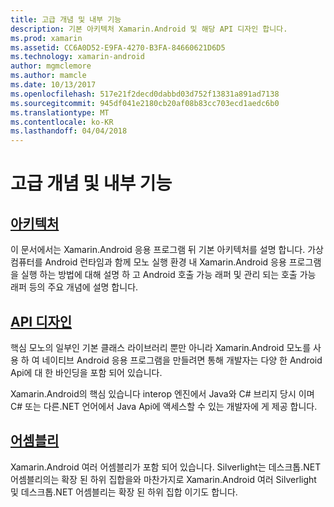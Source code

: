 ```yaml
---
title: 고급 개념 및 내부 기능
description: 기본 아키텍처 Xamarin.Android 및 해당 API 디자인 합니다.
ms.prod: xamarin
ms.assetid: CC6A0D52-E9FA-4270-B3FA-84660621D6D5
ms.technology: xamarin-android
author: mgmclemore
ms.author: mamcle
ms.date: 10/13/2017
ms.openlocfilehash: 517e21f2decd0dabbd03d752f13831a891ad7138
ms.sourcegitcommit: 945df041e2180cb20af08b83cc703ecd1aedc6b0
ms.translationtype: MT
ms.contentlocale: ko-KR
ms.lasthandoff: 04/04/2018
---
```

# <a name="advanced-concepts-and-internals"></a>고급 개념 및 내부 기능


##  <a name="architectureandroidinternalsarchitecturemd"></a>[아키텍처](~/android/internals/architecture.md)

이 문서에서는 Xamarin.Android 응용 프로그램 뒤 기본 아키텍처를 설명 합니다. 가상 컴퓨터를 Android 런타임과 함께 모노 실행 환경 내 Xamarin.Android 응용 프로그램을 실행 하는 방법에 대해 설명 하 고 Android 호출 가능 래퍼 및 관리 되는 호출 가능 래퍼 등의 주요 개념에 설명 합니다. 



##  <a name="api-designandroidinternalsapi-designmd"></a>[API 디자인](~/android/internals/api-design.md)

핵심 모노의 일부인 기본 클래스 라이브러리 뿐만 아니라 Xamarin.Android 모노를 사용 하 여 네이티브 Android 응용 프로그램을 만들려면 통해 개발자는 다양 한 Android Api에 대 한 바인딩을 포함 되어 있습니다.

Xamarin.Android의 핵심 있습니다 interop 엔진에서 Java와 C# 브리지 당시 이며 C# 또는 다른.NET 언어에서 Java Api에 액세스할 수 있는 개발자에 게 제공 합니다.



##  <a name="assembliescross-platforminternalsavailable-assembliesmd"></a>[어셈블리](~/cross-platform/internals/available-assemblies.md)

Xamarin.Android 여러 어셈블리가 포함 되어 있습니다. Silverlight는 데스크톱.NET 어셈블리의는 확장 된 하위 집합을와 마찬가지로 Xamarin.Android 여러 Silverlight 및 데스크톱.NET 어셈블리는 확장 된 하위 집합 이기도 합니다. 

